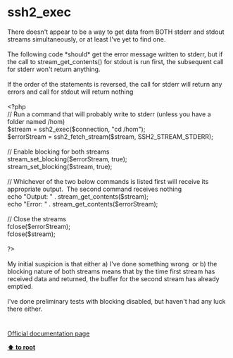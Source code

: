 # ssh2_exec




<div class="phpcode"><span class="html">
There doesn&apos;t appear to be a way to get data from BOTH stderr and stdout streams simultaneously, or at least I&apos;ve yet to find one.<br><br>The following code *should* get the error message written to stderr, but if the call to stream_get_contents() for stdout is run first, the subsequent call for stderr won&apos;t return anything.&#xA0; <br><br>If the order of the statements is reversed, the call for stderr will return any errors and call for stdout will return nothing<br><br><span class="default">&lt;?php<br></span><span class="comment">// Run a command that will probably write to stderr (unless you have a folder named /hom)<br></span><span class="default">$stream </span><span class="keyword">= </span><span class="default">ssh2_exec</span><span class="keyword">(</span><span class="default">$connection</span><span class="keyword">, </span><span class="string">&quot;cd /hom&quot;</span><span class="keyword">);<br></span><span class="default">$errorStream </span><span class="keyword">= </span><span class="default">ssh2_fetch_stream</span><span class="keyword">(</span><span class="default">$stream</span><span class="keyword">, </span><span class="default">SSH2_STREAM_STDERR</span><span class="keyword">);<br><br></span><span class="comment">// Enable blocking for both streams<br></span><span class="default">stream_set_blocking</span><span class="keyword">(</span><span class="default">$errorStream</span><span class="keyword">, </span><span class="default">true</span><span class="keyword">);<br></span><span class="default">stream_set_blocking</span><span class="keyword">(</span><span class="default">$stream</span><span class="keyword">, </span><span class="default">true</span><span class="keyword">);<br><br></span><span class="comment">// Whichever of the two below commands is listed first will receive its appropriate output.&#xA0; The second command receives nothing<br></span><span class="keyword">echo </span><span class="string">&quot;Output: &quot; </span><span class="keyword">. </span><span class="default">stream_get_contents</span><span class="keyword">(</span><span class="default">$stream</span><span class="keyword">);<br>echo </span><span class="string">&quot;Error: &quot; </span><span class="keyword">. </span><span class="default">stream_get_contents</span><span class="keyword">(</span><span class="default">$errorStream</span><span class="keyword">);<br><br></span><span class="comment">// Close the streams&#xA0; &#xA0; &#xA0; &#xA0; <br></span><span class="default">fclose</span><span class="keyword">(</span><span class="default">$errorStream</span><span class="keyword">);<br></span><span class="default">fclose</span><span class="keyword">(</span><span class="default">$stream</span><span class="keyword">);<br><br></span><span class="default">?&gt;<br></span><br>My initial suspicion is that either a) I&apos;ve done something wrong&#xA0; or b) the blocking nature of both streams means that by the time first stream has received data and returned, the buffer for the second stream has already emptied.<br><br>I&apos;ve done preliminary tests with blocking disabled, but haven&apos;t had any luck there either.</span>
</div>
  

#

[Official documentation page](https://www.php.net/manual/en/function.ssh2-exec.php)

**[⬆ to root](/)**